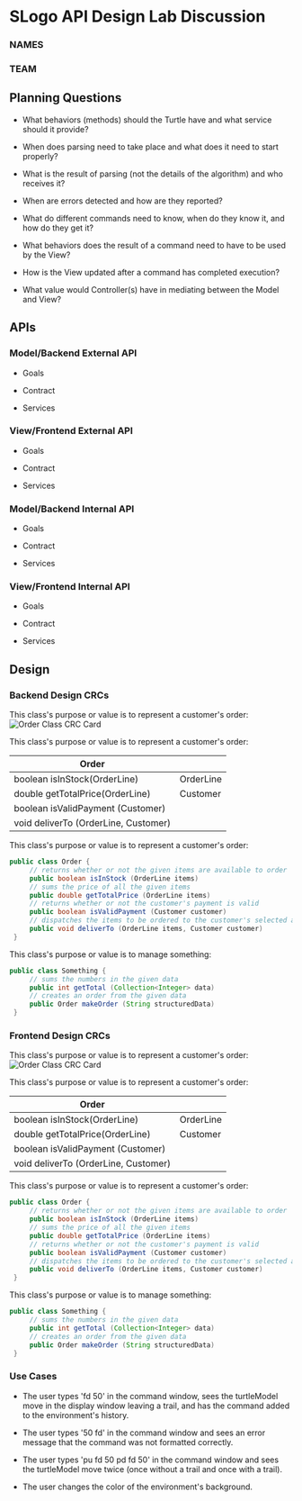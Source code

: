 # SLogo API Design Lab Discussion
### NAMES
### TEAM


## Planning Questions

 * What behaviors (methods) should the Turtle have and what service should it provide?

 * When does parsing need to take place and what does it need to start properly?

 * What is the result of parsing (not the details of the algorithm) and who receives it?

 * When are errors detected and how are they reported?

 * What do different commands need to know, when do they know it, and how do they get it?

 * What behaviors does the result of a command need to have to be used by the View? 

 * How is the View updated after a command has completed execution?

 * What value would Controller(s) have in mediating between the Model and View?
 


## APIs
 
### Model/Backend External API

 * Goals
 
 * Contract
 
 * Services


### View/Frontend External API

 * Goals
 
 * Contract
 
 * Services



### Model/Backend Internal API

 * Goals
 
 * Contract
 
 * Services


### View/Frontend Internal API

 * Goals
 
 * Contract
 
 * Services



## Design

### Backend Design CRCs

This class's purpose or value is to represent a customer's order:
![Order Class CRC Card](order_crc_card.png "Order Class")

This class's purpose or value is to represent a customer's order:

|Order| |
|---|---|
|boolean isInStock(OrderLine)         |OrderLine|
|double getTotalPrice(OrderLine)      |Customer|
|boolean isValidPayment (Customer)    | |
|void deliverTo (OrderLine, Customer) | |

This class's purpose or value is to represent a customer's order:
```java
public class Order {
     // returns whether or not the given items are available to order
     public boolean isInStock (OrderLine items)
     // sums the price of all the given items
     public double getTotalPrice (OrderLine items)
     // returns whether or not the customer's payment is valid
     public boolean isValidPayment (Customer customer)
     // dispatches the items to be ordered to the customer's selected address
     public void deliverTo (OrderLine items, Customer customer)
 }
 ```

This class's purpose or value is to manage something:
```java
public class Something {
     // sums the numbers in the given data
     public int getTotal (Collection<Integer> data)
	 // creates an order from the given data
     public Order makeOrder (String structuredData)
 }
```


### Frontend Design CRCs


This class's purpose or value is to represent a customer's order:
![Order Class CRC Card](order_crc_card.png "Order Class")

This class's purpose or value is to represent a customer's order:

|Order| |
|---|---|
|boolean isInStock(OrderLine)         |OrderLine|
|double getTotalPrice(OrderLine)      |Customer|
|boolean isValidPayment (Customer)    | |
|void deliverTo (OrderLine, Customer) | |

This class's purpose or value is to represent a customer's order:
```java
public class Order {
     // returns whether or not the given items are available to order
     public boolean isInStock (OrderLine items)
     // sums the price of all the given items
     public double getTotalPrice (OrderLine items)
     // returns whether or not the customer's payment is valid
     public boolean isValidPayment (Customer customer)
     // dispatches the items to be ordered to the customer's selected address
     public void deliverTo (OrderLine items, Customer customer)
 }
 ```

This class's purpose or value is to manage something:
```java
public class Something {
     // sums the numbers in the given data
     public int getTotal (Collection<Integer> data)
	 // creates an order from the given data
     public Order makeOrder (String structuredData)
 }
```



### Use Cases

 * The user types 'fd 50' in the command window, sees the turtleModel move in the display window leaving a trail, and has the command added to the environment's history.

 * The user types '50 fd' in the command window and sees an error message that the command was not formatted correctly.

 * The user types 'pu fd 50 pd fd 50' in the command window and sees the turtleModel move twice (once without a trail and once with a trail).

 * The user changes the color of the environment's background.

